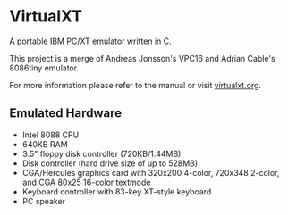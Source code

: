 # VirtualXT

A portable IBM PC/XT emulator written in C.

This project is a merge of Andreas Jonsson's VPC16 and Adrian Cable's 8086tiny emulator.

For more information please refer to the manual or visit [virtualxt.org](https://virtualxt.org).

## Emulated Hardware

* Intel 8088 CPU
* 640KB RAM
* 3.5" floppy disk controller (720KB/1.44MB)
* Disk controller (hard drive size of up to 528MB)
* CGA/Hercules graphics card with 320x200 4-color, 720x348 2-color, and CGA 80x25 16-color textmode
* Keyboard controller with 83-key XT-style keyboard
* PC speaker